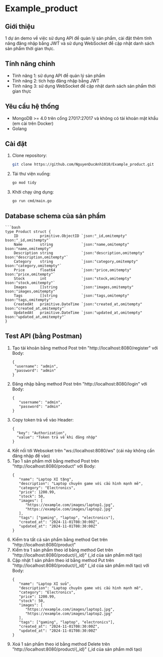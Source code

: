 # Example_product

## Giới thiệu
1 dự án demo về việc sử dụng API để quản lý sản phẩm, cài đặt thêm tính năng đăng nhập bằng JWT và sử dụng WebSocket để cập nhật danh sách sản phẩm thời gian thực.

## Tính năng chính
- Tính năng 1: sử dụng API để quản lý sản phẩm
- Tính năng 2: tích hợp đăng nhập bằng JWT
- Tính năng 3: sử dụng WebSocket để cập nhật danh sách sản phẩm thời gian thực

## Yêu cầu hệ thống
- MongoDB >= 4.0 trên cổng 27017:27017 và không có tài khoản mật khẩu (em cài trên Docker)
- Golang

## Cài đặt
1. Clone repository:
   ```bash
   git clone https://github.com/NguyenDucAnh1010/Example_product.git
2. Tải thư viện xuống:
   ```bash
   go mod tidy
4. Khởi chạy ứng dụng:
   ```bash
   go run cmd/main.go

## Database schema của sản phẩm
	```bash
	type Product struct {
		ID          primitive.ObjectID `json:"_id,omitempty" bson:"_id,omitempty"`
		Name        string             `json:"name,omitempty" bson:"name,omitempty"`
		Description string             `json:"description,omitempty" bson:"description,omitempty"`
		Category    string             `json:"category,omitempty" bson:"category,omitempty"`
		Price       float64            `json:"price,omitempty" bson:"price,omitempty"`
		Stock       int                `json:"stock,omitempty" bson:"stock,omitempty"`
		Images      []string           `json:"images,omitempty" bson:"images,omitempty"`
		Tags        []string           `json:"tags,omitempty" bson:"tags,omitempty"`
		CreatedAt   primitive.DateTime `json:"created_at,omitempty" bson:"created_at,omitempty"`
		UpdatedAt   primitive.DateTime `json:"updated_at,omitempty" bson:"updated_at,omitempty"`
	}

## Test API (bằng Postman)
1. Tạo tài khoản bằng method Post trên "http://localhost:8080/register" với Body:
   ```body
   {
    "username": "admin",
    "password": "admin"
   }
2. Đăng nhập bằng method Post trên "http://localhost:8080/login" với Body:
   ```body
   {
      "username": "admin",
      "password": "admin"
   }
3. Copy token trả về vào Header:
   ```header
   {
     "key": "Authorization",
     "value": "Token trả về khi đăng nhập"
   }
4. Kết nối tới Websoket trên "ws://localhost:8080/ws" (cái này không cần đăng nhập để vào)
5. Tạo 1 sản phẩm mới bằng method Post trên "http://localhost:8080/product" với Body:
   ```body
   {
      "name": "Laptop XI tặng",
      "description": "Laptop chuyên game với cấu hình mạnh mẽ",
      "category": "Electronics",
      "price": 1200.99,
      "stock": 50,
      "images": [
         "https://example.com/images/laptop1.jpg",
         "https://example.com/images/laptop2.jpg"
      ],
      "tags": ["gaming", "laptop", "electronics"],
      "created_at": "2024-11-01T08:30:00Z",
      "updated_at": "2024-11-01T08:30:00Z"
   }
6. Kiểm tra tất cả sản phẩm bằng method Get trên "http://localhost:8080/product"
7. Kiểm tra 1 sản phẩm theo id bằng method Get trên "http://localhost:8080/product/{_id}" (_id của sản phẩm mới tạo)
8. Cập nhật 1 sản phẩm theo id bằng method Put trên "http://localhost:8080/product/{_id}" (_id của sản phẩm mới tạo) với Body:
   ```body
   {
      "name": "Laptop XI sửa",
      "description": "Laptop chuyên game với cấu hình mạnh mẽ",
      "category": "Electronics",
      "price": 1200.99,
      "stock": 50,
      "images": [
         "https://example.com/images/laptop1.jpg",
         "https://example.com/images/laptop2.jpg"
      ],
      "tags": ["gaming", "laptop", "electronics"],
      "created_at": "2024-11-01T08:30:00Z",
      "updated_at": "2024-11-01T08:30:00Z"
   }
9. Xoá 1 sản phẩm theo id bằng method Delete trên "http://localhost:8080/product/{_id}" (_id của sản phẩm mới tạo)

